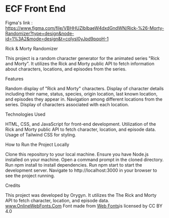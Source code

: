 # ECF Front End

Figma's link : https://www.figma.com/file/VBHHUZlblbaeW4dxdGndWN/Rick-%26-Morty-Randomizer?type=design&node-id=1%3A2&mode=design&t=coIysI0yJpd9pqoH-1

Rick & Morty Randomizer

This project is a random character generator for the animated series "Rick and Morty". It utilizes the Rick and Morty public API to fetch information about characters, locations, and episodes from the series.

Features

Random display of "Rick and Morty" characters.
Display of character details including their name, status, species, origin location, last known location, and episodes they appear in.
Navigation among different locations from the series.
Display of characters associated with each location.

Technologies Used

HTML, CSS, and JavaScript for front-end development.
Utilization of the Rick and Morty public API to fetch character, location, and episode data.
Usage of Tailwind CSS for styling.

How to Run the Project Locally

Clone this repository to your local machine.
Ensure you have Node.js installed on your machine.
Open a command prompt in the cloned directory.
Run npm install to install dependencies.
Run npm start to start the development server.
Navigate to http://localhost:3000 in your browser to see the project running.

Credits

This project was developed by Orygyn. It utilizes the The Rick and Morty API to fetch character, location, and episode data.
www.OnlineWebFonts.Com Font made from <a href="http://www.onlinewebfonts.com/fonts">Web Fonts</a>is licensed by CC BY 4.0</div>
